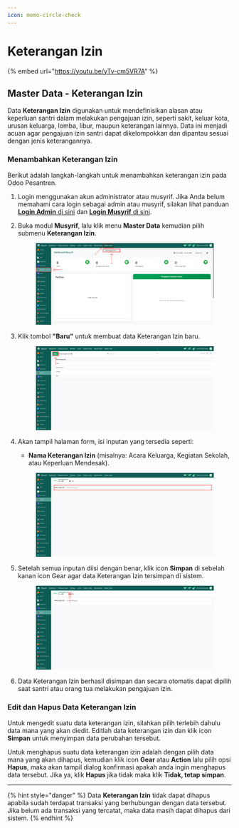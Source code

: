 ```yaml
---
icon: memo-circle-check
---
```


# Keterangan Izin

{% embed url="https://youtu.be/yTv-cm5VR7A" %}

## Master Data - Keterangan Izin

Data **Keterangan Izin** digunakan untuk mendefinisikan alasan atau keperluan santri dalam melakukan pengajuan izin, seperti sakit, keluar kota, urusan keluarga, lomba, libur, maupun keterangan lainnya. Data ini menjadi acuan agar pengajuan izin santri dapat dikelompokkan dan dipantau sesuai dengan jenis keterangannya.

### Menambahkan Keterangan Izin

Berikut adalah langkah-langkah untuk menambahkan keterangan izin pada Odoo Pesantren.

1. Login menggunakan akun administrator atau musyrif. Jika Anda belum memahami cara login sebagai admin atau musyrif, silakan lihat panduan [**Login Admin** di sini](../../panduan-login/login-admin.md) dan [**Login Musyrif** di sini](../../setup-and-konfigurasi/role-and-hak-akses-pengguna/panduan-login/login-musyrif.md).
2.  Buka modul **Musyrif**, lalu klik menu **Master Data** kemudian pilih submenu **Keterangan Izin**.

    <figure><img src="../../.gitbook/assets/images-227.png" alt=""><figcaption></figcaption></figure>


3.  Klik tombol **"Baru"** untuk membuat data Keterangan Izin baru.

    <figure><img src="../../.gitbook/assets/images-228.png" alt=""><figcaption></figcaption></figure>


4.  Akan tampil halaman form, isi inputan yang tersedia seperti:

    * **Nama Keterangan Izin** (misalnya: Acara Keluarga, Kegiatan Sekolah, atau Keperluan Mendesak).

    <figure><img src="../../.gitbook/assets/images-229.png" alt=""><figcaption></figcaption></figure>


5.  Setelah semua inputan diisi dengan benar, klik icon **Simpan** di sebelah kanan icon Gear agar data Keterangan Izin tersimpan di sistem.

    <figure><img src="../../.gitbook/assets/images-230.png" alt=""><figcaption></figcaption></figure>


6. Data Keterangan Izin berhasil disimpan dan secara otomatis dapat dipilih saat santri atau orang tua melakukan pengajuan izin.

### Edit dan Hapus Data Keterangan Izin

Untuk mengedit suatu data keterangan izin, silahkan pilih terlebih dahulu data mana yang akan diedit. Editlah data keterangan izin dan klik icon **Simpan** untuk menyimpan data perubahan tersebut.

Untuk menghapus suatu data keterangan izin adalah dengan pilih data mana yang akan dihapus, kemudian klik icon **Gear** atau **Action** lalu pilih opsi **Hapus**, maka akan tampil dialog konfirmasi apakah anda ingin menghapus data tersebut. Jika ya, klik **Hapus** jika tidak maka klik **Tidak, tetap simpan**.

***

{% hint style="danger" %}
Data **Keterangan Izin** tidak dapat dihapus apabila sudah terdapat transaksi yang berhubungan dengan data tersebut. Jika belum ada transaksi yang tercatat, maka data masih dapat dihapus dari sistem.
{% endhint %}
